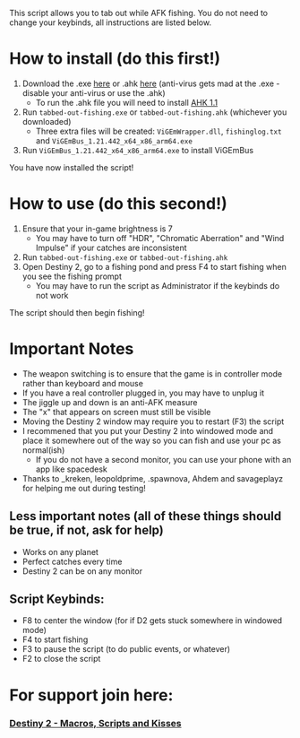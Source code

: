 This script allows you to tab out while AFK fishing. You do not need to change your keybinds, all instructions are listed below. 

# How to install (do this first!)
1. Download the .exe [here](https://github.com/Antraless/tabbed-out-fishing/raw/main/tabbed-out-fishing.exe) or .ahk [here](https://antraless.github.io/tabbed-out-fishing/tabbed-out-fishing.ahk) (anti-virus gets mad at the .exe - disable your anti-virus or use the .ahk)
   * To run the .ahk file you will need to install [AHK 1.1](https://www.autohotkey.com/download/ahk-install.exe)
2. Run `tabbed-out-fishing.exe` or `tabbed-out-fishing.ahk` (whichever you downloaded) 
   * Three extra files will be created: `ViGEmWrapper.dll`, `fishinglog.txt` and `ViGEmBus_1.21.442_x64_x86_arm64.exe`
3. Run `ViGEmBus_1.21.442_x64_x86_arm64.exe` to install ViGEmBus

You have now installed the script!
# How to use (do this second!)
1. Ensure that your in-game brightness is 7
   * You may have to turn off "HDR", "Chromatic Aberration" and "Wind Impulse" if your catches are inconsistent
2. Run `tabbed-out-fishing.exe` or `tabbed-out-fishing.ahk`
3. Open Destiny 2, go to a fishing pond and press F4 to start fishing when you see the fishing prompt
   * You may have to run the script as Administrator if the keybinds do not work

The script should then begin fishing!
# Important Notes
- The weapon switching is to ensure that the game is in controller mode rather than keyboard and mouse
- If you have a real controller plugged in, you may have to unplug it
- The jiggle up and down is an anti-AFK measure
- The "x" that appears on screen must still be visible
- Moving the Destiny 2 window may require you to restart (F3) the script
- I recommened that you put your Destiny 2 into windowed mode and place it somewhere out of the way so you can fish and use your pc as normal(ish)
   * If you do not have a second monitor, you can use your phone with an app like spacedesk
- Thanks to _kreken, leopoldprime, .spawnova, Ahdem and savageplayz for helping me out during testing!
## Less important notes (all of these things should be true, if not, ask for help)
- Works on any planet
- Perfect catches every time
- Destiny 2 can be on any monitor
## Script Keybinds: 
- F8 to center the window (for if D2 gets stuck somewhere in windowed mode)
- F4 to start fishing
- F3 to pause the script (to do public events, or whatever)
- F2 to close the script
# For support join here:
### [Destiny 2 - Macros, Scripts and Kisses](https://discord.gg/KGyjysA5WY)
